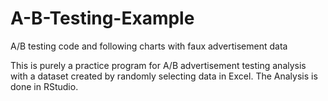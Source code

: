 # A-B-Testing-Example
A/B testing code and following charts with faux advertisement data

This is purely a practice program for A/B advertisement testing analysis with a dataset created by randomly selecting data in Excel. The Analysis is done in RStudio.
